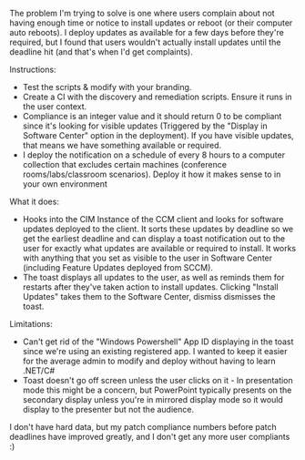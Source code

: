 The problem I'm trying to solve is one where users complain about not having enough time or notice to install updates or reboot (or their computer auto reboots). I deploy updates as available for a few days before they're required, but I found that users wouldn't actually install updates until the deadline hit (and that's when I'd get complaints).

Instructions:
- Test the scripts & modify with your branding.
- Create a CI with the discovery and remediation scripts. Ensure it runs in the user context.
- Compliance is an integer value and it should return 0 to be compliant since it's looking for visible updates (Triggered by the "Display in Software Center" option in the deployment). If you have visible updates, that means we have something available or required.
- I deploy the notification on a schedule of every 8 hours to a computer collection that excludes certain machines (conference rooms/labs/classroom scenarios). Deploy it how it makes sense to in your own environment

What it does:
- Hooks into the CIM Instance of the CCM client and looks for software updates deployed to the client. It sorts these updates by deadline so we get the earliest deadline and can display a toast notification out to the user for exactly what updates are available or required to install. It works with anything that you set as visible to the user in Software Center (including Feature Updates deployed from SCCM).
- The toast displays all updates to the user, as well as reminds them for restarts after they've taken action to install updates. Clicking "Install Updates" takes them to the Software Center, dismiss dismisses the toast.

Limitations:
- Can't get rid of the "Windows Powershell" App ID displaying in the toast since we're using an existing registered app. I wanted to keep it easier for the average admin to modify and deploy without having to learn .NET/C#
- Toast doesn't go off screen unless the user clicks on it - In presentation mode this might be a concern, but PowerPoint typically presents on the secondary display unless you're in mirrored display mode so it would display to the presenter but not the audience.

I don't have hard data, but my patch compliance numbers before patch deadlines have improved greatly, and I don't get any more user compliants :)
